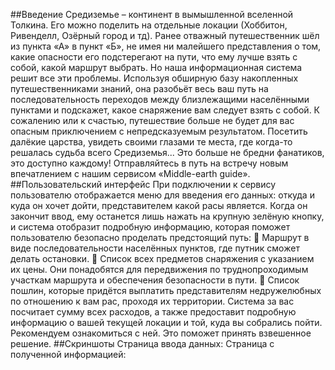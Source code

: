##Введение
Средиземье – континент в вымышленной вселенной Толкина. Его можно поделить на отдельные локации (Хоббитон, Ривенделл, Озёрный город и тд). Ранее отважный путешественник шёл из пункта «А» в пункт «Б», не имея ни малейшего представления о том, какие опасности его подстерегают на пути, что ему лучше взять с собой, какой маршрут выбрать. Но наша информационная система решит все эти проблемы. Используя обширную базу накопленных путешественниками знаний, она разобьёт весь ваш путь на последовательность переходов между близлежащими населёнными пунктами и подскажет, какое снаряжение вам следует взять с собой. К сожалению или к счастью, путешествие больше не будет для вас опасным приключением с непредсказуемым результатом. Посетить далёкие царства, увидеть своими глазами те места, где когда-то решалась судьба всего Средиземья... Это больше не бредни фанатиков, это доступно каждому! Отправляйтесь в путь на встречу новым впечатлением с нашим сервисом «Middle-earth guide».
##Пользовательский интерфейс
При подключении к сервису пользователю отображается меню для введения его данных: откуда и куда он хочет дойти, представителем какой расы является.
Когда он закончит ввод, ему останется лишь нажать на крупную зелёную кнопку, и система отобразит подробную информацию, которая поможет пользователю безопасно проделать предстоящий путь:
 Маршрут в виде последовательности населённых пунктов, где путник сможет делать остановки.
 Список всех предметов снаряжения с указанием их цены. Они понадобятся для передвижения по труднопроходимым участкам маршрута и обеспечения безопасности в пути.
 Список пошлин, которые придётся выплатить представителям недружелюбных по отношению к вам рас, проходя их территории.
Система за вас посчитает сумму всех расходов, а также предоставит подробную информацию о вашей текущей локации и той, куда вы собрались пойти. Рекомендуем ознакомиться с ней. Это поможет принять взвешенное решение.
##Скриншоты
Страница ввода данных:
Страница с полученной информацией:
